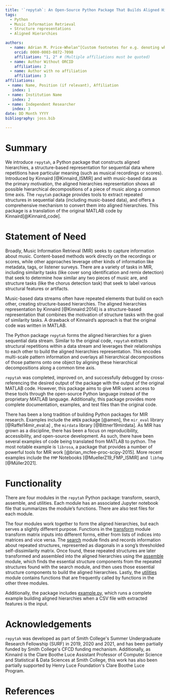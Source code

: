 ```yaml
---
title: '`repytah`: An Open-Source Python Package That Builds Aligned Hierarchies for Sequential Data Streams'
tags:
  - Python
  - Music Information Retrieval
  - Structure representations
  - Aligned Hierarchies

authors:
  - name: Adrian M. Price-Whelan^[Custom footnotes for e.g. denoting who the corresspoinding author is can be included like this.]
    orcid: 0000-0003-0872-7098
    affiliation: "1, 2" # (Multiple affiliations must be quoted)
  - name: Author Without ORCID
    affiliation: 2
  - name: Author with no affiliation
    affiliation: 3
affiliations:
 - name: Name, Position (if relevant), Affiliation
   index: 1
 - name: Institution Name
   index: 2
 - name: Independent Researcher
   index: 3
date: DD Month YYYY
bibliography: joss.bib

---
```


# Summary

We introduce `repytah`, a Python package that constructs aligned hierarchies, a structure-based representation for sequential data where repetitions have particular meaning (such as musical recordings or scores). Introduced by Kinnaird [@Kinnaird_ISMIR] and with music-based data as the primary motivation, the aligned hierarchies representation shows all possible hierarchical decompositions of a piece of music along a common time axis. The `repytah` package provides tools to extract repeated structures in sequential data (including music-based data), and offers a comprehensive mechanism to convert them into aligned hierarchies. This package is a translation of the original MATLAB code by Kinnaird[@Kinnaird_code]. 


# Statement of Need

Broadly, Music Information Retrieval (MIR) seeks to capture information about music. Content-based methods work directly on the recordings or scores, while other approaches leverage other kinds of information like metadata, tags, or listener surveys. There are a variety of tasks in MIR, including similarity tasks (like cover song identification and remix detection) that seek to determine how similar any two pieces of music are, and structure tasks (like the chorus detection task) that seek to label various structural features or artifacts. 

Music-based data streams often have repeated elements that build on each other, creating structure-based hierarchies. The aligned hierarchies representation by Kinnaird [@Kinnaird:2014] is a structure-based representation that combines the motivation of structure tasks with the goal of similarity tasks. A drawback of Kinnaird’s approach is that the original code was written in MATLAB. 

The Python package `repytah` forms the aligned hierarchies for a given sequential data stream. Similar to the original code, `repytah` extracts structural repetitions within a data stream and leverages their relationships to each other to build the aligned hierarchies representation. This encodes multi-scale pattern information and overlays all hierarchical decompositions of those patterns onto one object by aligning these hierarchical decompositions along a common time axis. 

`repytah` was completed, improved on, and successfully debugged by cross-referencing the desired output of the package with the output of the original MATLAB code. However, this package aims to give MIR users access to these tools through the open-source Python language instead of the proprietary MATLAB language. Additionally, this package provides more complete documentation, examples, and test files than the original code. 

There has been a long tradition of building Python packages for MIR research. Examples include the `AMEN` package [@amen], the `mir_eval` library [@Raffel14mir_eval:a] , the `mirdata` library [@Bittner19mirdata]. As MIR has grown as a discipline, there has been a focus on reproducibility, accessibility, and open-source development. As such, there have been several examples of code being translated from MATLAB to python. The most notable example is `librosa`, a package that provides a number of powerful tools for MIR work [@brian_mcfee-proc-scipy-2015]. More recent examples include the `FMP` Notebooks [@MuellerZ19_FMP_ISMIR] and` libfmp` [@Müller2021].

# Functionality
There are four modules in the `repytah` Python package: transform, search, assemble, and utilities. Each module has an associated Jupyter notebook file that summarizes the module’s functions. There are also test files for each module. 

The four modules work together to form the aligned hierarchies, but each serves a slightly different purpose. Functions in the <u>transform</u> module transform matrix inputs into different forms, either from lists of indices into matrices and vice versa. The <u>search</u> module finds and records information about repeated structures, represented as diagonals in a song’s thresholded self-dissimilarity matrix. Once found, these repeated structures are later transformed and assembled into the aligned hierarchies using the <u>assemble</u> module, which finds the essential structure components from the repeated structures found with the search module, and then uses those essential structure components to build the aligned hierarchies. Lastly, the <u>utilities</u> module contains functions that are frequently called by functions in the other three modules. 

Additionally, the package includes <u>example.py</u>, which runs a complete example building aligned hierarchies when a CSV file with extracted features is the input.

# Acknowledgements
`repytah` was developed as part of Smith College's Summer Undergraduate Research Fellowship (SURF) in 2019, 2020 and 2021, and has been partially funded by Smith College's CFCD funding mechanism. Additionally, as Kinnaird is the Clare Boothe Luce Assistant Professor of Computer Science and Statistical & Data Sciences at Smith College, this work has also been partially supported by Henry Luce Foundation's Clare Boothe Luce Program.

# References

